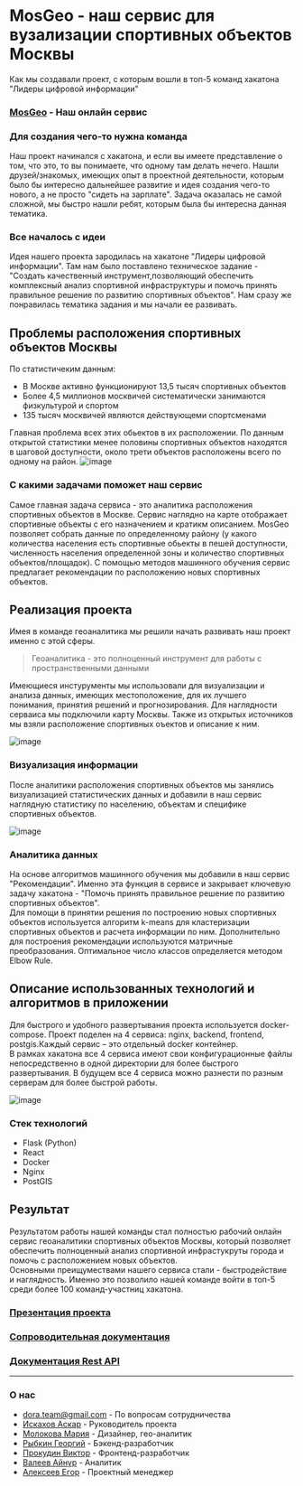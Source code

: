 # MosGeo - наш сервис для вузализации спортивных объектов Москвы
Как мы создавали проект, с которым вошли в топ-5 команд хакатона "Лидеры цифровой информации"
### [MosGeo](https://dora.team/) - Наш онлайн сервис
### Для создания чего-то нужна команда
Наш проект начинался с хакатона, и если вы имеете представление о том, что это, то вы понимаете, что одному там делать нечего. Нашли друзей/знакомых, имеющих опыт в проектной деятельности, которым было бы интересно дальнейшее развитие и идея создания чего-то нового, а не просто "сидеть на зарплате". Задача оказалась не самой сложной, мы быстро нашли ребят, которым была бы интересна данная тематика. 
### Все началось с идеи
Идея нашего проекта зародилась на хакатоне "Лидеры цифровой информации". Там нам было поставлено техническое задание - "Создать качественный инструмент,позволяющий обеспечить комплексный анализ спортивной инфраструктуры и помочь принять правильное решение по развитию спортивных объектов". Нам сразу же понравилась тематика задания и мы начали ее развивать. 

## Проблемы расположения спортивных объектов Москвы
По статистичеким данным:
* В Москве активно функционируют 13,5 тысяч спортивных объектов
* Более 4,5 миллионов москвичей систематически занимаются физкультурой и спортом
* 135 тысяч москвичей являются действующеми спортсменами

Главная проблема всех этих обьектов в их расположении. По данным открытой статистики менее половины спортивных объектов находятся в шаговой доступности, около трети объектов расположены всего по одному на район.
![image](https://user-images.githubusercontent.com/98597996/151737746-6eef1a0a-22c4-4356-b0fe-38a417c4fbda.png)

### С какими задачами поможет наш сервис
Самое главная задача сервиса - это аналитика расположения спортивных объектов в Москве. Сервис наглядно на карте отображает спортивные объекты с его назначением и кратикм описанием. MosGeo позволяет собрать данные по определенному району (у какого количества населения есть спортивные обьекты в пешей доступности, численность населения определенной зоны и количество спортивных объектов/площадок). С помощью методов машинного обучения сервис предлагает рекомендации по расположению новых спортивных объектов.  

## Реализация проекта
Имея в команде геоаналитика мы решили начать развивать наш проект именно с этой сферы.
>Геоаналитика - это полноценный инструмент для работы
с пространственными данными

Имеющиеся инстурументы мы использовали для визуализации и анализа данных, имеющих местоположение, для их лучшего понимания, принятия решений и прогнозирования. Для наглядности серваиса мы подключили карту Москвы. Также из открытых источников мы взяли расположение спортивных оъектов и описание к ним.  

![image](https://user-images.githubusercontent.com/98597996/151672202-7477b4a9-cae6-48b1-b6fd-e3a0dc87d26f.png)

### Визуализация информации
После аналитики расположения спортивных объектов мы занялись визуализацией статистических данных и добавили в наш сервис наглядную статистику по населению, объектам и специфике спортивных объектов.

![image](https://user-images.githubusercontent.com/98597996/151730927-6651217c-c9a0-4299-8720-cb2ab6ce0f5e.png)

### Аналитика данных
На основе алгоритмов машинного обучения мы добавили в наш сервис "Рекомендации". Именно эта функция в сервисе и закрывает ключевую задачу хакатона - "Помочь принять правильное решение по развитию спортивных объектов".   
Для помощи в принятии решения по построению новых спортивных объектов используется алгоритм k-means для кластеризации спортивных объектов и расчета информации по ним. Дополнительно для построения рекомендации используются матричные преобразования.
Оптимальное число классов определяется методом Elbow Rule.

## Описание использованных технологий и алгоритмов в приложении
Для быстрого и удобного развертывания проекта используется docker-compose. Проект поделен на 4 сервиса: nginx, backend, frontend, postgis.Каждый сервис – это отдельный docker контейнер.  
  В рамках хакатона все 4 сервиса имеют свои конфигурационные файлы непосредственно в одной директории для более быстрого развертывания. В будущем все 4 сервиса можно разнести по разным серверам для более быстрой работы.
   
![image](https://user-images.githubusercontent.com/98597996/151670882-f35bb3c7-80f9-4071-9321-15e6f8258b0b.png)


### Стек технологий
* Flask (Python)
* React
* Docker
* Nginx
* PostGIS

## Результат
Результатом работы нашей команды стал полностью рабочий онлайн сервис геоаналитики спортивных объектов Москвы, который позволяет обеспечить полноценный анализ спортивной инфрастукруты города и помочь с расположением новых объектов.   
Основными преищумествами нашего сервиса стали - быстродействие и наглядность. Именно это позволило нашей команде войти в топ-5 среди более 100 команд-участниц хакатона.
### [Презентация проекта](https://drive.google.com/file/d/1Q5YibfxzM2gRc-EpODAMlwQVZ-MZor3-/view?usp=sharing)

### [Сопроводительная документация](https://drive.google.com/file/d/1Rfv-QREsotfq8QPldo_IXB72lMVHSXn3/view?usp=sharing)

### [Документация Rest API](https://documenter.getpostman.com/view/3750020/UV5ahGNC)

---

### О нас

* <dora.team@gmail.com> - По вопросам сотрудничества 
* [Искахов Аскар](https://tlgg.ru/atletiks) - Руководитель проекта
* [Молокова Мария](https://tlgg.ru/nabor_bukovok) - Дизайнер, гео-аналитик
* [Рыбкин Георгий](https://tlgg.ru/goshka_rybkin) - Бэкенд-разработчик
* [Прокудин Виктор](https://tlgg.ru/Pr0kud1n) - Фронтенд-разработчик
* [Валеев Айнур](https://tlgg.ru/aim9800) - Аналитик
* [Алексеев Егор](https://tlgg.ru/maul415) - Проектный менеджер
